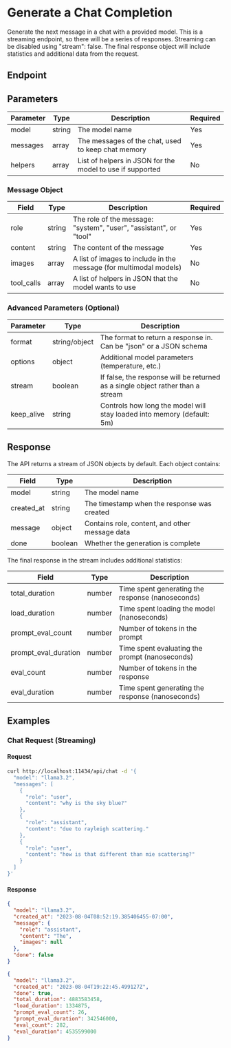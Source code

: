 # Generate a Chat Completion

Generate the next message in a chat with a provided model. This is a streaming endpoint, so there will be a series of responses. Streaming can be disabled using "stream": false. The final response object will include statistics and additional data from the request.

## Endpoint

## Parameters

| Parameter | Type | Description | Required |
|-----------|------|-------------|----------|
| model | string | The model name | Yes |
| messages | array | The messages of the chat, used to keep chat memory | Yes |
| helpers | array | List of helpers in JSON for the model to use if supported | No |

### Message Object

| Field | Type | Description | Required |
|-------|------|-------------|----------|
| role | string | The role of the message: "system", "user", "assistant", or "tool" | Yes |
| content | string | The content of the message | Yes |
| images | array | A list of images to include in the message (for multimodal models) | No |
| tool_calls | array | A list of helpers in JSON that the model wants to use | No |

### Advanced Parameters (Optional)

| Parameter | Type | Description |
|-----------|------|-------------|
| format | string/object | The format to return a response in. Can be "json" or a JSON schema |
| options | object | Additional model parameters (temperature, etc.) |
| stream | boolean | If false, the response will be returned as a single object rather than a stream |
| keep_alive | string | Controls how long the model will stay loaded into memory (default: 5m) |

## Response

The API returns a stream of JSON objects by default. Each object contains:

| Field | Type | Description |
|-------|------|-------------|
| model | string | The model name |
| created_at | string | The timestamp when the response was created |
| message | object | Contains role, content, and other message data |
| done | boolean | Whether the generation is complete |

The final response in the stream includes additional statistics:

| Field | Type | Description |
|-------|------|-------------|
| total_duration | number | Time spent generating the response (nanoseconds) |
| load_duration | number | Time spent loading the model (nanoseconds) |
| prompt_eval_count | number | Number of tokens in the prompt |
| prompt_eval_duration | number | Time spent evaluating the prompt (nanoseconds) |
| eval_count | number | Number of tokens in the response |
| eval_duration | number | Time spent generating the response (nanoseconds) |

## Examples

### Chat Request (Streaming)

#### Request

```bash
curl http://localhost:11434/api/chat -d '{
  "model": "llama3.2",
  "messages": [
    {
      "role": "user",
      "content": "why is the sky blue?"
    },
    {
      "role": "assistant",
      "content": "due to rayleigh scattering."
    },
    {
      "role": "user",
      "content": "how is that different than mie scattering?"
    }
  ]
}'
```

#### Response

```json
{
  "model": "llama3.2",
  "created_at": "2023-08-04T08:52:19.385406455-07:00",
  "message": {
    "role": "assistant",
    "content": "The",
    "images": null
  },
  "done": false
}
```

```json
{
  "model": "llama3.2",
  "created_at": "2023-08-04T19:22:45.499127Z",
  "done": true,
  "total_duration": 4883583458,
  "load_duration": 1334875,
  "prompt_eval_count": 26,
  "prompt_eval_duration": 342546000,
  "eval_count": 282,
  "eval_duration": 4535599000
}
```


